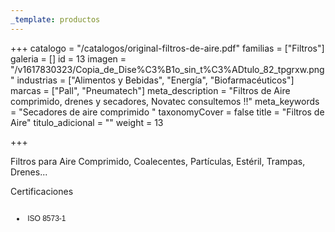 ```yaml
---
_template: productos
---
```







+++
catalogo = "/catalogos/original-filtros-de-aire.pdf"
familias = ["Filtros"]
galeria = []
id = 13
imagen = "/v1617830323/Copia_de_Dise%C3%B1o_sin_t%C3%ADtulo_82_tpgrxw.png"
industrias = ["Alimentos y Bebidas", "Energía", "Biofarmacéuticos"]
marcas = ["Pall", "Pneumatech"]
meta_description = "Filtros de Aire comprimido, drenes y secadores, Novatec consultemos !!"
meta_keywords = "Secadores de aire comprimido "
taxonomyCover = false
title = "Filtros de Aire"
titulo_adicional = ""
weight = 13

+++
<p>Filtros para Aire Comprimido, Coalecentes, Partículas, Estéril, Trampas, Drenes...</p>
<p>Certificaciones </p>
<div class="page" title="Page 3">
<div class="section">
<div class="layoutArea">
<div class="column">
<ul>
<li style="font-size: 9pt; font-family: Helvetica;">
<p><span style="font-size: 9pt;"> ISO 8573-1 </span></p>
</li>
</ul>
</div>
</div>
</div>
</div>
